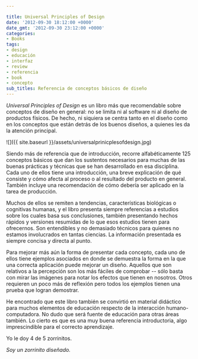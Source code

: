 ```yaml
---

title: Universal Principles of Design
date: '2012-09-30 18:12:00 +0000'
date_gmt: '2012-09-30 23:12:00 +0000'
categories:
- Books
tags:
- design
- educación
- interfaz
- review
- referencia
- book
- concepto
sub_titles: Referencia de conceptos básicos de diseño
---
```


_Universal Principles of Design_ es un libro más que recomendable sobre conceptos de diseño en general: no se limita ni al software ni al diseño de productos físicos. De hecho, ni siquiera se centra tanto en el diseño como en los conceptos que están detrás de los buenos diseños, a quienes les da la atención principal.

<!--more-->

![]({{ site.baseurl }}/assets/universalprinicplesofdesign.jpg)

Siendo más de referencia que de introducción, recorre alfabéticamente 125 conceptos básicos que dan los sustentos necesarios para muchas de las buenas prácticas y técnicas que se han desarrollado en esa disciplina. Cada uno de ellos tiene una introducción, una breve explicación de qué consiste y cómo afecta al proceso o al resultado del producto en general. También incluye una recomendación de cómo debería ser aplicado en la tarea de producción.


Muchos de ellos se remiten a tendencias, características biológicas o cognitivas humanas, y el libro presenta siempre referencias a estudios sobre los cuales basa sus conclusiones, también presentando hechos rápidos y versiones resumidas de lo que esos estudios tienen para ofrecernos. Son entendibles y no demasiado técnicos para quienes no estamos involucrados en tantas ciencias. La información presentada es siempre concisa y directa al punto.

Para mejorar más aún la forma de presentar cada concepto, cada uno de ellos tiene  ejemplos asociados en donde se demuestra la forma en la que una correcta aplicación puede mejorar un diseño. Aquellos que son relativos a la percepción son los más fáciles de comprobar -- sólo basta con mirar las imágenes para notar los efectos que tienen en nosotros. Otros requieren un poco más de reflexión pero todos los ejemplos tienen una prueba que logran demostrar.

He encontrado que este libro también se convirtió en material didáctico para muchos elementos de educación respecto de la interacción humano-computadora. No dudo que será fuente de educación para otras áreas también. Lo cierto es que es una muy buena referencia introductoria, algo imprescindible para el correcto aprendizaje.

Yo le doy 4 de 5 zorrinitos.

_Soy un zorrinito diseñado._

